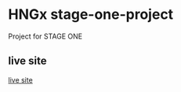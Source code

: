 # HNGx stage-one-project
Project for STAGE ONE

## live site
[live site](https://1732-stage-one.netlify.app/)
